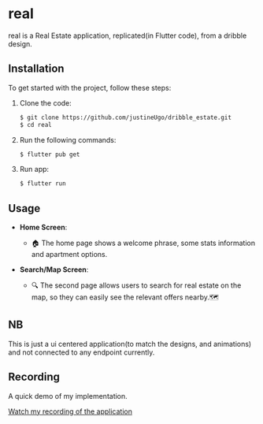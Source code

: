 # real

real is a Real Estate application, replicated(in Flutter code), from a dribble design.

## Installation

To get started with the project, follow these steps:

1. Clone the code:
   ```bash
   $ git clone https://github.com/justineUgo/dribble_estate.git
   $ cd real
    ```

2. Run the following commands:
   ```bash
   $ flutter pub get
    ```
3. Run app:
   ```bash
   $ flutter run
    ```

## Usage

- **Home Screen**: 
  - 🏠 The home page shows a welcome phrase, some stats information and apartment options.

- **Search/Map Screen**:
  - 🔍 The second page allows users to search for real estate on the map, so they can easily see the relevant offers nearby.🗺️


## NB

This is just a ui centered application(to match the designs, and animations) and not connected to any endpoint currently.


## Recording
A quick demo of my implementation.

[Watch my recording of the application](https://drive.google.com/file/d/1gDW4u37t3bkYdLZnWshgxRJt4bZRzgzB/view?usp=sharing)


  

